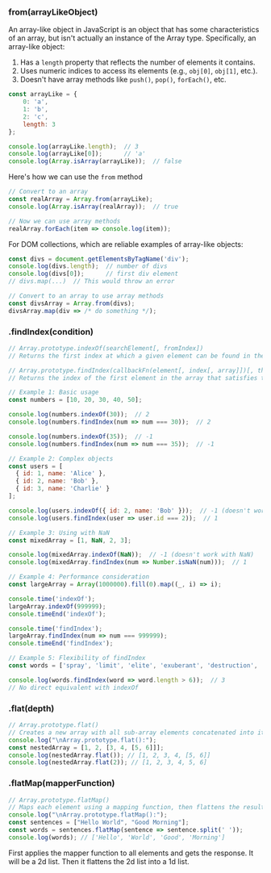 ### from(arrayLikeObject)

An array-like object in JavaScript is an object that has some characteristics of an array, but isn't actually an instance of the Array type. Specifically, an array-like object:

1. Has a `length` property that reflects the number of elements it contains.
2. Uses numeric indices to access its elements (e.g., `obj[0]`, `obj[1]`, etc.).
3. Doesn't have array methods like `push()`, `pop()`, `forEach()`, etc.

``` javascript
const arrayLike = {
    0: 'a',
    1: 'b',
    2: 'c',
    length: 3
};

console.log(arrayLike.length);  // 3
console.log(arrayLike[0]);      // 'a'
console.log(Array.isArray(arrayLike));  // false
```

Here's how we can use the `from` method
```javascript
// Convert to an array
const realArray = Array.from(arrayLike);
console.log(Array.isArray(realArray));  // true

// Now we can use array methods
realArray.forEach(item => console.log(item));
```

For DOM collections, which are reliable examples of array-like objects:

```javascript
const divs = document.getElementsByTagName('div');
console.log(divs.length);  // number of divs
console.log(divs[0]);      // first div element
// divs.map(...)  // This would throw an error

// Convert to an array to use array methods
const divsArray = Array.from(divs);
divsArray.map(div => /* do something */);
```

### .findIndex(condition)

```javascript
// Array.prototype.indexOf(searchElement[, fromIndex])
// Returns the first index at which a given element can be found in the array, or -1 if it is not present.

// Array.prototype.findIndex(callbackFn(element[, index[, array]])[, thisArg])
// Returns the index of the first element in the array that satisfies the provided testing function. Otherwise, it returns -1.

// Example 1: Basic usage
const numbers = [10, 20, 30, 40, 50];

console.log(numbers.indexOf(30));  // 2
console.log(numbers.findIndex(num => num === 30));  // 2

console.log(numbers.indexOf(35));  // -1
console.log(numbers.findIndex(num => num === 35));  // -1

// Example 2: Complex objects
const users = [
  { id: 1, name: 'Alice' },
  { id: 2, name: 'Bob' },
  { id: 3, name: 'Charlie' }
];

console.log(users.indexOf({ id: 2, name: 'Bob' }));  // -1 (doesn't work with objects)
console.log(users.findIndex(user => user.id === 2));  // 1

// Example 3: Using with NaN
const mixedArray = [1, NaN, 2, 3];

console.log(mixedArray.indexOf(NaN));  // -1 (doesn't work with NaN)
console.log(mixedArray.findIndex(num => Number.isNaN(num)));  // 1

// Example 4: Performance consideration
const largeArray = Array(1000000).fill(0).map((_, i) => i);

console.time('indexOf');
largeArray.indexOf(999999);
console.timeEnd('indexOf');

console.time('findIndex');
largeArray.findIndex(num => num === 999999);
console.timeEnd('findIndex');

// Example 5: Flexibility of findIndex
const words = ['spray', 'limit', 'elite', 'exuberant', 'destruction', 'present'];

console.log(words.findIndex(word => word.length > 6));  // 3
// No direct equivalent with indexOf
```


### .flat(depth)

```javascript
// Array.prototype.flat() 
// Creates a new array with all sub-array elements concatenated into it recursively up to the specified depth 
console.log("\nArray.prototype.flat():"); 
const nestedArray = [1, 2, [3, 4, [5, 6]]]; 
console.log(nestedArray.flat()); // [1, 2, 3, 4, [5, 6]] 
console.log(nestedArray.flat(2)); // [1, 2, 3, 4, 5, 6]
```

### .flatMap(mapperFunction)

```javascript
// Array.prototype.flatMap() 
// Maps each element using a mapping function, then flattens the result into a new array 
console.log("\nArray.prototype.flatMap():"); 
const sentences = ["Hello World", "Good Morning"]; 
const words = sentences.flatMap(sentence => sentence.split(' ')); 
console.log(words); // ['Hello', 'World', 'Good', 'Morning']
```

First applies the mapper function to all elements and gets the response. It will be a 2d list. 
Then it flattens the 2d list into a 1d list.

